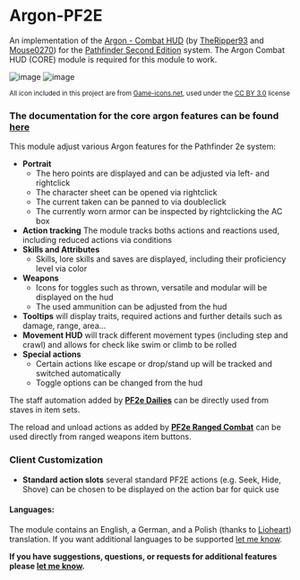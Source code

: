 # Argon-PF2E
An implementation of the [Argon - Combat HUD](https://foundryvtt.com/packages/enhancedcombathud) (by [TheRipper93](https://theripper93.com/) and [Mouse0270](https://github.com/mouse0270)) for the [Pathfinder Second Edition](https://foundryvtt.com/packages/pf2e) system. The Argon Combat HUD (CORE) module is required for this module to work.

![image](https://github.com/Saibot393/enhancedcombathud-pf2e/assets/137942782/2be49f41-4358-4d2f-b1e9-8072ae77cfd1)
![image](https://github.com/Saibot393/enhancedcombathud-pf2e/assets/137942782/0fa0b68a-a2cb-4275-8e1b-af6417b17f0e)

<sup>All icon included in this project are from [Game-icons.net](game-icons.net), used under the [CC BY 3.0](https://creativecommons.org/licenses/by/3.0/) license</sup>

### The documentation for the core argon features can be found [here](https://api.theripper93.com/modulewiki/enhancedcombathud/free)

This module adjust various Argon features for the Pathfinder 2e system:
- **Portrait**
    - The hero points are displayed and can be adjusted via left- and rightclick
    - The character sheet can be opened via rightclick
    - The current taken can be panned to via doubleclick
    - The currently worn armor can be inspected by rightclicking the AC box
- **Action tracking** The module tracks boths actions and reactions used, including reduced actions via conditions
- **Skills and Attributes**
    - Skills, lore skills and saves are displayed, including their proficiency level via color
- **Weapons**
    - Icons for toggles such as thrown, versatile and modular will be displayed on the hud
    - The used ammunition can be adjusted from the hud
- **Tooltips** will display traits, required actions and further details such as damage, range, area...
- **Movement HUD** will track different movement types (including step and crawl) and allows for check like swim or climb to be rolled
- **Special actions**
    - Certain actions like escape or drop/stand up will be tracked and switched automatically
    - Toggle options can be changed from the hud

The staff automation added by **[PF2e Dailies](https://foundryvtt.com/packages/pf2e-dailies)** can be directly used from staves in item sets.

The reload and unload actions as added by **[PF2e Ranged Combat](https://foundryvtt.com/packages/pf2e-ranged-combat)** can be used directly from ranged weapons item buttons.

### Client Customization
- **Standard action slots** several standard PF2E actions (e.g. Seek, Hide, Shove) can be chosen to be displayed on the action bar for quick use

#### Languages:

The module contains an English, a German, and a Polish (thanks to [Lioheart](https://github.com/Lioheart)) translation. If you want additional languages to be supported [let me know](https://github.com/Saibot393/enhancedcombathud-pf2e/issues).

**If you have suggestions, questions, or requests for additional features please [let me know](https://github.com/Saibot393/enhancedcombathud-pf2e/issues).**
